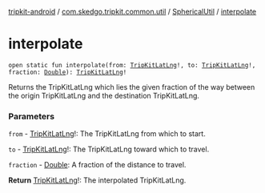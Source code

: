 [tripkit-android](../../index.md) / [com.skedgo.tripkit.common.util](../index.md) / [SphericalUtil](index.md) / [interpolate](./interpolate.md)

# interpolate

`open static fun interpolate(from: `[`TripKitLatLng`](../-trip-kit-lat-lng/index.md)`!, to: `[`TripKitLatLng`](../-trip-kit-lat-lng/index.md)`!, fraction: `[`Double`](https://kotlinlang.org/api/latest/jvm/stdlib/kotlin/-double/index.html)`): `[`TripKitLatLng`](../-trip-kit-lat-lng/index.md)`!`

Returns the TripKitLatLng which lies the given fraction of the way between the origin TripKitLatLng and the destination TripKitLatLng.

### Parameters

`from` - [TripKitLatLng](../-trip-kit-lat-lng/index.md)!: The TripKitLatLng from which to start.

`to` - [TripKitLatLng](../-trip-kit-lat-lng/index.md)!: The TripKitLatLng toward which to travel.

`fraction` - [Double](https://kotlinlang.org/api/latest/jvm/stdlib/kotlin/-double/index.html): A fraction of the distance to travel.

**Return**
[TripKitLatLng](../-trip-kit-lat-lng/index.md)!: The interpolated TripKitLatLng.

